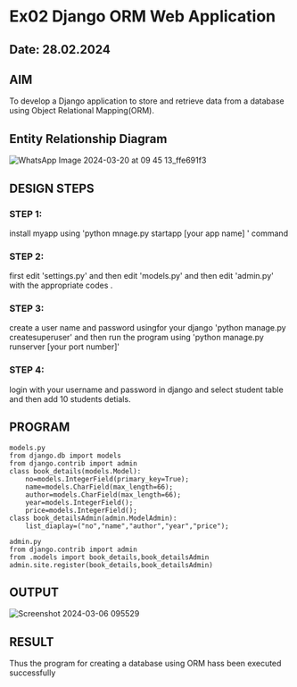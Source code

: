 # Ex02 Django ORM Web Application
## Date: 28.02.2024

## AIM
To develop a Django application to store and retrieve data from a database using Object Relational Mapping(ORM).

## Entity Relationship Diagram
![WhatsApp Image 2024-03-20 at 09 45 13_ffe691f3](https://github.com/aravindkumar23004721/ORM/assets/148962674/3cfe6daa-36a6-45b1-9c71-9e736520be3f)

## DESIGN STEPS

### STEP 1:
install myapp using 'python mnage.py startapp [your app name] ' command 

### STEP 2:
first edit 'settings.py' and then edit 'models.py' and then edit 'admin.py' with the appropriate codes .

### STEP 3:
create a user name and password usingfor your django  'python manage.py createsuperuser'
and then run the program using 'python manage.py runserver [your port number]'
### STEP 4:
login with your username and password in django and select student table and then add 10 students detials.
## PROGRAM
```
models.py
from django.db import models
from django.contrib import admin
class book_details(models.Model):
    no=models.IntegerField(primary_key=True);
    name=models.CharField(max_length=66);
    author=models.CharField(max_length=66);
    year=models.IntegerField();
    price=models.IntegerField();
class book_detailsAdmin(admin.ModelAdmin):
    list_diaplay=("no","name","author","year","price");

admin.py
from django.contrib import admin
from .models import book_details,book_detailsAdmin
admin.site.register(book_details,book_detailsAdmin)

```
## OUTPUT
![Screenshot 2024-03-06 095529](https://github.com/aravindkumar23004721/ORM/assets/148962674/bbd96689-00a5-4091-b9e8-2faa64f337b5)
## RESULT
Thus the program for creating a database using ORM hass been executed successfully
